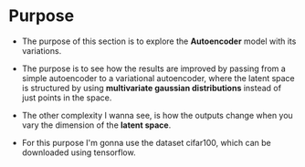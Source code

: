 # Purpose

- The purpose of this section is to explore the **Autoencoder** model with its variations.

- The purpose is to see how the results are improved by passing from a simple autoencoder to a variational autoencoder, where the latent space is structured by using **multivariate gaussian distributions** instead of just points in the space.

- The other complexity I wanna see, is how the outputs change when you vary the dimension of the **latent space**. 

- For this purpose I'm gonna use the dataset cifar100, which can be downloaded using tensorflow.

